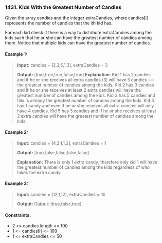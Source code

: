 ### 1431. Kids With the Greatest Number of Candies

Given the array candies and the integer extraCandies, where candies[i] represents the number of candies that the ith kid has.

For each kid check if there is a way to distribute extraCandies among the kids such that he or she can have the greatest number of candies among them. Notice that multiple kids can have the greatest number of candies.

 

#### Example 1:

>**Input:** candies = [2,3,5,1,3], extraCandies = 3
>
>**Output:** [true,true,true,false,true] 
>**Explanation:**
Kid 1 has 2 candies and if he or she receives all extra candies (3) will have 5 candies --- the greatest number of candies among the kids. 
Kid 2 has 3 candies and if he or she receives at least 2 extra candies will have the greatest number of candies among the kids. 
Kid 3 has 5 candies and this is already the greatest number of candies among the kids. 
Kid 4 has 1 candy and even if he or she receives all extra candies will only have 4 candies. 
Kid 5 has 3 candies and if he or she receives at least 2 extra candies will have the greatest number of candies among the kids. 

#### Example 2:

>**Input:** candies = [4,2,1,1,2], extraCandies = 1
>
>**Output:** [true,false,false,false,false] 
>
>**Explanation:** There is only 1 extra candy, therefore only kid 1 will have the greatest number of candies among the kids regardless of who takes the extra candy.

#### Example 3:

>**Input:** candies = [12,1,12], extraCandies = 10
>
>**Output:** Output: [true,false,true]

 

#### Constraints:

 - 2 <= candies.length <= 100
 - 1 <= candies[i] <= 100
 - 1 <= extraCandies <= 50
